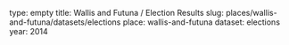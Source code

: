 type: empty
title: Wallis and Futuna / Election Results
slug: places/wallis-and-futuna/datasets/elections
place: wallis-and-futuna
dataset: elections
year: 2014
